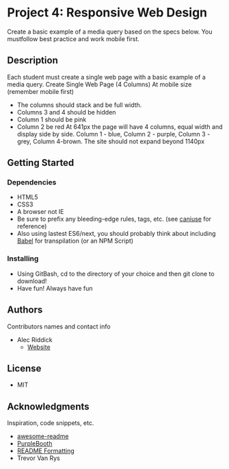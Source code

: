 # Project 4: Responsive Web Design

Create a basic example of a media query based on the specs below. You mustfollow best practice and work mobile first. 

## Description

Each student must create a single web page with a basic example of a media
query.
Create Single Web Page (4 Columns)
At mobile size (remember mobile first)
* The columns should stack and be full width.
* Columns 3 and 4 should be hidden
* Column 1 should be pink
* Column 2 be red
At 641px the page will have
4 columns, equal width and display side by side.
Column 1 - blue, Column 2 - purple, Column 3 - grey, Column 4-brown.
The site should not expand beyond 1140px

## Getting Started

### Dependencies

* HTML5
* CSS3
* A browser not IE
* Be sure to prefix any bleeding-edge rules, tags, etc. (see [caniuse](https://caniuse.com/) for reference)
* Also using lastest ES6/next, you should probably think about including [Babel](https://babeljs.io/) for transpilation (or an NPM Script)

### Installing

* Using GitBash, cd to the directory of your choice and then git clone to download!
* Have fun! Always have fun

## Authors

Contributors names and contact info

* Alec Riddick
	* [Website](http://www.chroniclesofriddickdesign.com/)

## License

* MIT

## Acknowledgments

Inspiration, code snippets, etc.
* [awesome-readme](https://github.com/matiassingers/awesome-readme)
* [PurpleBooth](https://gist.github.com/PurpleBooth/109311bb0361f32d87a2)
* [README Formatting](https://guides.github.com/features/mastering-markdown/)
* Trevor Van Rys